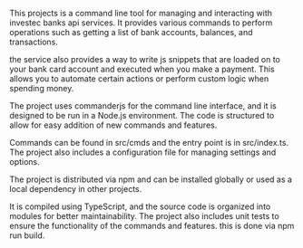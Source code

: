 This projects is a command line tool for managing and interacting with investec banks api services. It provides various commands to perform operations such as getting a list of bank accounts, balances, and transactions.

the service also provides a way to write js snippets that are loaded on to your bank card account and executed when you make a payment. This allows you to automate certain actions or perform custom logic when spending money.

The project uses commanderjs for the command line interface, and it is designed to be run in a Node.js environment. The code is structured to allow for easy addition of new commands and features.

Commands can be found in src/cmds and the entry point is in src/index.ts. The project also includes a configuration file for managing settings and options.

The project is distributed via npm and can be installed globally or used as a local dependency in other projects.

It is compiled using TypeScript, and the source code is organized into modules for better maintainability. The project also includes unit tests to ensure the functionality of the commands and features. this is done via npm run build.